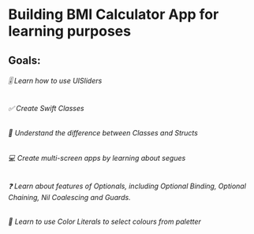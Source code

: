 # Building BMI Calculator App for learning purposes

## Goals:


###### 🎚️ Learn how to use UISliders
###### ✅ Create Swift Classes
###### 🤔 Understand the difference between Classes and Structs
###### 💻 Create multi-screen apps by learning about segues
###### ❓ Learn about features of Optionals, including Optional Binding, Optional Chaining, Nil Coalescing and Guards.
###### 🎨 Learn to use Color Literals to select colours from paletter
